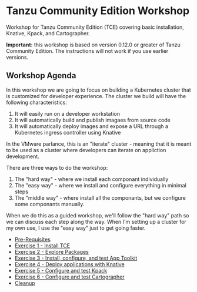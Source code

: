 # Tanzu Community Edition Workshop

Workshop for Tanzu Community Edition (TCE) covering basic installation, Knative, Kpack, and Cartographer.

**Important:** this workshop is based on version 0.12.0 or greater of Tanzu Community Edition.
The instructions will not work if you use earlier versions.

## Workshop Agenda

In this workshop we are going to focus on building a Kubernetes cluster that is customized for developer
experience. The cluster we build will have the following characteristics:

1. It will easily run on a developer workstation
1. It will automatically build and publish imagaes from source code
1. It will automatically deploy images and expose a URL through a Kubernetes ingress controller using Knative

In the VMware parlance, this is an "iterate" cluster - meaning that it is meant to be used as a cluster
where developers can iterate on appliction development.

There are three ways to do the workshop:

1. The "hard way" - where we install each componant individually
1. The "easy way" - where we install and configure everything in minimal steps
1. The "middle way" - where install all the componants, but we configure some componants
   manually.

When we do this as a guided workshop, we'll follow the "hard way" path so we can discuss each step
along the way. When I'm setting up a cluster for my own use, I use the "easy way" just to get going
faster.


- [Pre-Requisites](00-PreReqs.md)
- [Exercise 1 - Install TCE](01-Install.md)
- [Exercise 2 - Explore Packages](02-ExplorePackages.md)
- [Exercise 3 - Install, configure, and test App Toolkit](03-AppToolkit.md)
- [Exercise 4 - Deploy applications with Knative](04-Knative.md)
- [Exercise 5 - Configure and test Kpack](05-Kpack.md)
- [Exercise 6 - Configure and test Cartographer](06-Cartographer.md)
- [Cleanup](99-Cleanup.md)
